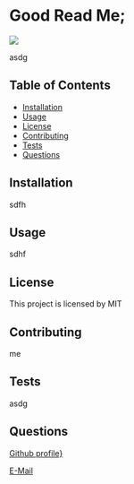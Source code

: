 
  
# Good Read Me;

![](https://img.shields.io/badge/license-MIT-green)



asdg

## Table of Contents 
  - [Installation](#installation)
  - [Usage](#usage)
  - [License](#license)
  - [Contributing](#contributing)
  - [Tests](#tests)
  - [Questions](#questions)

## Installation 
sdfh

## Usage
sdhf

## License
This project is licensed by MIT 


## Contributing
me

## Tests
asdg
 
## Questions

[Github profile}](https://github.com/sfh)

[E-Mail](mailto:sfh)
    
